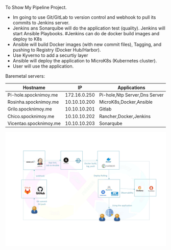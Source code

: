 
To Show My Pipeline Project. 

- Im going to use Git/GitLab to version control and webhook to pull its commits to Jenkins server.
- Jenkins ans Sonarquibe will do the application test (quality). Jenkins will start Ansible Playbooks.
  #Jenkins can do de docker build images and deploy to K8s
- Ansible will build Docker images (with new commit files), Tagging, and pushing to Registry (Docker Hub/Harbor).
- Use Kyverno to add a securtiy layer
- Ansible will deploy the application to MicroK8s (Kubernetes cluster).
- User will use the application.

Baremetal servers:

|Hostname| IP| Applications|
|-----------|---|--------------|
|Pi-hole.spocknimoy.me| 172.16.0.250| Pi-hole,Ntp Server,Dns Server|
|Rosinha.spocknimoy.me| 10.10.10.200 | MicroK8s,Docker,Ansible|
|Grilo.spocknimoy.me| 10.10.10.201 | Gitlab|
|Chico.spocknimoy.me| 10.10.10.202 | Rancher,Docker,Jenkins|
|Vicentao.spocknimoy.me| 10.10.10.203|Sonarqube|

  
![image](https://github.com/SpockIsCoding/pipeline/blob/main/pipeline.jpg)

